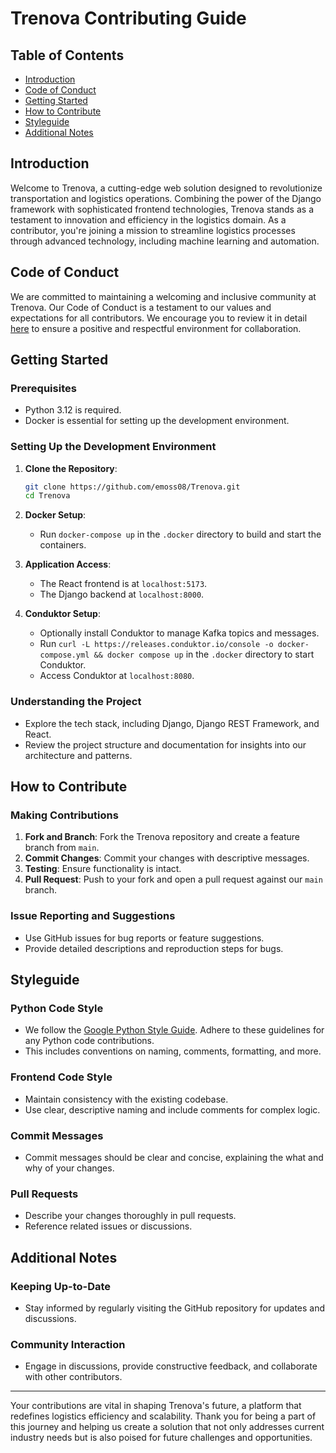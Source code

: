 # Trenova Contributing Guide

## Table of Contents

- [Introduction](#introduction)
- [Code of Conduct](#code-of-conduct)
- [Getting Started](#getting-started)
- [How to Contribute](#how-to-contribute)
- [Styleguide](#styleguide)
- [Additional Notes](#additional-notes)

## Introduction

Welcome to Trenova, a cutting-edge web solution designed to revolutionize transportation and logistics operations. Combining the power of the Django framework with sophisticated frontend technologies, Trenova stands as a testament to innovation and efficiency in the logistics domain. As a contributor, you're joining a mission to streamline logistics processes through advanced technology, including machine learning and automation.

## Code of Conduct

We are committed to maintaining a welcoming and inclusive community at Trenova. Our Code of Conduct is a testament to our values and expectations for all contributors. We encourage you to review it in detail [here](https://github.com/emoss08/Trenova/blob/main/CODE_OF_CONDUCT.md) to ensure a positive and respectful environment for collaboration.

## Getting Started

### Prerequisites
- Python 3.12 is required.
- Docker is essential for setting up the development environment.

### Setting Up the Development Environment
1. **Clone the Repository**:
   ```bash
   git clone https://github.com/emoss08/Trenova.git
   cd Trenova
   ```

2. **Docker Setup**:
   - Run `docker-compose up` in the `.docker` directory to build and start the containers.

3. **Application Access**:
   - The React frontend is at `localhost:5173`.
   - The Django backend at `localhost:8000`.

4. **Conduktor Setup**:
   - Optionally install Conduktor to manage Kafka topics and messages.
   - Run `curl -L https://releases.conduktor.io/console -o docker-compose.yml && docker compose up` in the `.docker` directory to start Conduktor.
   - Access Conduktor at `localhost:8080`.

### Understanding the Project
- Explore the tech stack, including Django, Django REST Framework, and React.
- Review the project structure and documentation for insights into our architecture and patterns.

## How to Contribute

### Making Contributions
1. **Fork and Branch**: Fork the Trenova repository and create a feature branch from `main`.
2. **Commit Changes**: Commit your changes with descriptive messages.
3. **Testing**: Ensure functionality is intact.
4. **Pull Request**: Push to your fork and open a pull request against our `main` branch.

### Issue Reporting and Suggestions
- Use GitHub issues for bug reports or feature suggestions.
- Provide detailed descriptions and reproduction steps for bugs.

## Styleguide

### Python Code Style
- We follow the [Google Python Style Guide](https://google.github.io/styleguide/pyguide.html). Adhere to these guidelines for any Python code contributions.
- This includes conventions on naming, comments, formatting, and more.

### Frontend Code Style
- Maintain consistency with the existing codebase.
- Use clear, descriptive naming and include comments for complex logic.

### Commit Messages
- Commit messages should be clear and concise, explaining the what and why of your changes.

### Pull Requests
- Describe your changes thoroughly in pull requests.
- Reference related issues or discussions.

## Additional Notes

### Keeping Up-to-Date
- Stay informed by regularly visiting the GitHub repository for updates and discussions.

### Community Interaction
- Engage in discussions, provide constructive feedback, and collaborate with other contributors.

---

Your contributions are vital in shaping Trenova's future, a platform that redefines logistics efficiency and scalability. Thank you for being a part of this journey and helping us create a solution that not only addresses current industry needs but is also poised for future challenges and opportunities.